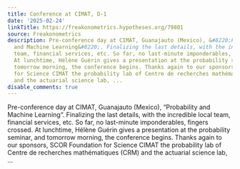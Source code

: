 ```yaml
---
title: Conference at CIMAT, D-1
date: '2025-02-24'
linkTitle: https://freakonometrics.hypotheses.org/79801
source: Freakonometrics
description: Pre-conference day at CIMAT, Guanajauto (Mexico), &#8220;Probability
  and Machine Learning&#8220;. Finalizing the last details, with the incredible local
  team, financial services, etc. So far, no last-minute imponderables, fingers crossed.
  At lunchtime, Hélène Guérin gives a presentation at the probability seminar, and
  tomorrow morning, the conference begins. Thanks again to our sponsors, SCOR Foundation
  for Science CIMAT the probability lab of Centre de recherches mathématiques (CRM)
  and the actuarial science lab, ...
disable_comments: true
---
```

Pre-conference day at CIMAT, Guanajauto (Mexico), &#8220;Probability and Machine Learning&#8220;. Finalizing the last details, with the incredible local team, financial services, etc. So far, no last-minute imponderables, fingers crossed. At lunchtime, Hélène Guérin gives a presentation at the probability seminar, and tomorrow morning, the conference begins. Thanks again to our sponsors, SCOR Foundation for Science CIMAT the probability lab of Centre de recherches mathématiques (CRM) and the actuarial science lab, ...